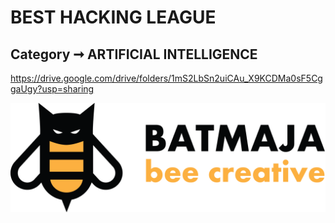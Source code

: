 # BEST HACKING LEAGUE
## Category ➞ ARTIFICIAL INTELLIGENCE

https://drive.google.com/drive/folders/1mS2LbSn2uiCAu_X9KCDMa0sF5CggaUgy?usp=sharing

<img src="graphics/BATMAJA_logo.png" width="800">
